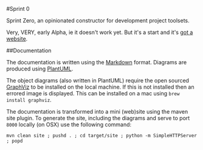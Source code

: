 #Sprint 0

Sprint Zero, an opinionated constructor for development project toolsets.

Very, VERY, early Alpha, ie it doesn't work yet.  But it's a start and it's [got a website](http://sprint0.io).

##Documentation

The documentation is written using the [Markdown](http://daringfireball.net/projects/markdown/) format.  Diagrams are produced using [PlantUML](http://plantuml.sourceforge.net/).

The object diagrams (also written in PlantUML) require the open sourced [GraphViz](http://www.graphviz.org/) to be installed on the local machine.  If this is not installed then an errored image is displayed.  This can be installed on a mac using `brew install graphviz`.

The documentation is transformed into a mini (web)site using the maven site plugin.  To generate the site, including the diagrams and serve to port `8000` locally (on OSX) use the following command:

	mvn clean site ; pushd . ; cd target/site ; python -m SimpleHTTPServer ; popd
	

